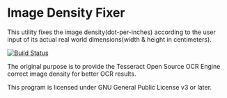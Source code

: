 # Image Density Fixer
This utility fixes the image density(dot-per-inches) according to the user input of its actual real world dimensions(width & height in centimeters).

[![Build Status](https://travis-ci.com/Lin-Buo-Ren/image-density-fixer.svg?branch=master)](https://travis-ci.com/Lin-Buo-Ren/image-density-fixer)

The original purpose is to provide the Tesseract Open Source OCR Engine correct image density for better OCR results.

This program is licensed under GNU General Public License v3 or later.
